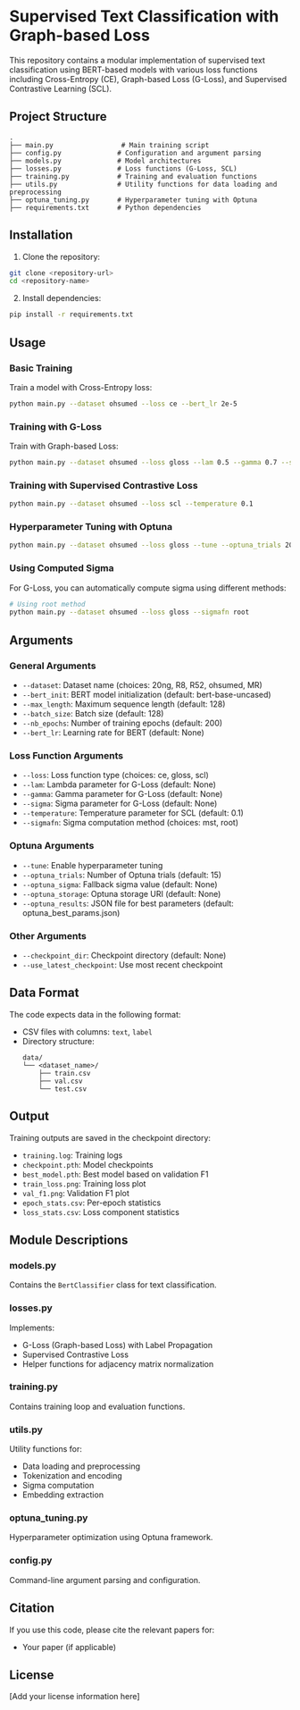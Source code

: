 # Supervised Text Classification with Graph-based Loss

This repository contains a modular implementation of supervised text classification using BERT-based models with various loss functions including Cross-Entropy (CE), Graph-based Loss (G-Loss), and Supervised Contrastive Learning (SCL).

## Project Structure

```
.
├── main.py                 # Main training script
├── config.py              # Configuration and argument parsing
├── models.py              # Model architectures
├── losses.py              # Loss functions (G-Loss, SCL)
├── training.py            # Training and evaluation functions
├── utils.py               # Utility functions for data loading and preprocessing
├── optuna_tuning.py       # Hyperparameter tuning with Optuna
├── requirements.txt       # Python dependencies
```

## Installation

1. Clone the repository:
```bash
git clone <repository-url>
cd <repository-name>
```

2. Install dependencies:
```bash
pip install -r requirements.txt
```

## Usage

### Basic Training

Train a model with Cross-Entropy loss:
```bash
python main.py --dataset ohsumed --loss ce --bert_lr 2e-5
```

### Training with G-Loss

Train with Graph-based Loss:
```bash
python main.py --dataset ohsumed --loss gloss --lam 0.5 --gamma 0.7 --sigma 1.0
```

### Training with Supervised Contrastive Loss

```bash
python main.py --dataset ohsumed --loss scl --temperature 0.1
```

### Hyperparameter Tuning with Optuna

```bash
python main.py --dataset ohsumed --loss gloss --tune --optuna_trials 20
```

### Using Computed Sigma

For G-Loss, you can automatically compute sigma using different methods:

```bash
# Using root method
python main.py --dataset ohsumed --loss gloss --sigmafn root
```

## Arguments

### General Arguments
- `--dataset`: Dataset name (choices: 20ng, R8, R52, ohsumed, MR)
- `--bert_init`: BERT model initialization (default: bert-base-uncased)
- `--max_length`: Maximum sequence length (default: 128)
- `--batch_size`: Batch size (default: 128)
- `--nb_epochs`: Number of training epochs (default: 200)
- `--bert_lr`: Learning rate for BERT (default: None)

### Loss Function Arguments
- `--loss`: Loss function type (choices: ce, gloss, scl)
- `--lam`: Lambda parameter for G-Loss (default: None)
- `--gamma`: Gamma parameter for G-Loss (default: None)
- `--sigma`: Sigma parameter for G-Loss (default: None)
- `--temperature`: Temperature parameter for SCL (default: 0.1)
- `--sigmafn`: Sigma computation method (choices: mst, root)

### Optuna Arguments
- `--tune`: Enable hyperparameter tuning
- `--optuna_trials`: Number of Optuna trials (default: 15)
- `--optuna_sigma`: Fallback sigma value (default: None)
- `--optuna_storage`: Optuna storage URI (default: None)
- `--optuna_results`: JSON file for best parameters (default: optuna_best_params.json)

### Other Arguments
- `--checkpoint_dir`: Checkpoint directory (default: None)
- `--use_latest_checkpoint`: Use most recent checkpoint

## Data Format

The code expects data in the following format:
- CSV files with columns: `text`, `label`
- Directory structure:
  ```
  data/
  └── <dataset_name>/
      ├── train.csv
      ├── val.csv
      └── test.csv
  ```

## Output

Training outputs are saved in the checkpoint directory:
- `training.log`: Training logs
- `checkpoint.pth`: Model checkpoints
- `best_model.pth`: Best model based on validation F1
- `train_loss.png`: Training loss plot
- `val_f1.png`: Validation F1 plot
- `epoch_stats.csv`: Per-epoch statistics
- `loss_stats.csv`: Loss component statistics

## Module Descriptions

### models.py
Contains the `BertClassifier` class for text classification.

### losses.py
Implements:
- G-Loss (Graph-based Loss) with Label Propagation
- Supervised Contrastive Loss
- Helper functions for adjacency matrix normalization

### training.py
Contains training loop and evaluation functions.

### utils.py
Utility functions for:
- Data loading and preprocessing
- Tokenization and encoding
- Sigma computation
- Embedding extraction

### optuna_tuning.py
Hyperparameter optimization using Optuna framework.

### config.py
Command-line argument parsing and configuration.

## Citation

If you use this code, please cite the relevant papers for:
- Your paper (if applicable)

## License

[Add your license information here]

